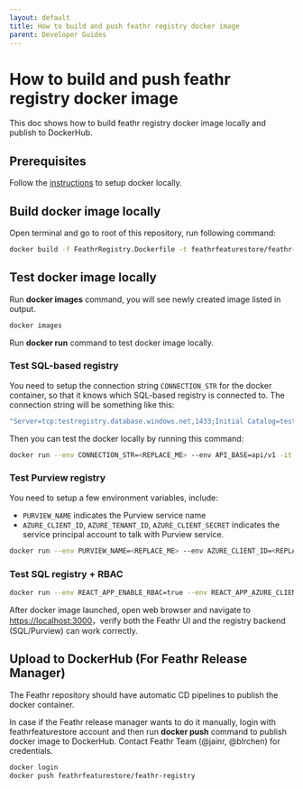 ```yaml
---
layout: default
title: How to build and push feathr registry docker image
parent: Developer Guides
---
```


# How to build and push feathr registry docker image

This doc shows how to build feathr registry docker image locally and publish to DockerHub.

## Prerequisites

Follow the [instructions](https://docs.docker.com/get-docker) to setup docker locally.

## Build docker image locally

Open terminal and go to root of this repository, run following command:

```bash
docker build -f FeathrRegistry.Dockerfile -t feathrfeaturestore/feathr-registry .
```

## Test docker image locally

Run **docker images** command, you will see newly created image listed in output.

```bash
docker images
```

Run **docker run** command to test docker image locally.

### Test SQL-based registry

You need to setup the connection string `CONNECTION_STR` for the docker container, so that it knows which SQL-based registry is connected to. The connection string will be something like this:

```bash
"Server=tcp:testregistry.database.windows.net,1433;Initial Catalog=testsql;Persist Security Info=False;User ID=feathr@feathrtestsql;Password=StrongPassword;MultipleActiveResultSets=False;Encrypt=True;TrustServerCertificate=False;Connection Timeout=30;"
```

Then you can test the docker locally by running this command:

```bash
docker run --env CONNECTION_STR=<REPLACE_ME> --env API_BASE=api/v1 -it --rm -p 3000:80 feathrfeaturestore/sql-registry
```

### Test Purview registry

You need to setup a few environment variables, include:

- `PURVIEW_NAME` indicates the Purview service name
- `AZURE_CLIENT_ID`, `AZURE_TENANT_ID`, `AZURE_CLIENT_SECRET` indicates the service principal account to talk with Purview service.

```bash
docker run --env PURVIEW_NAME=<REPLACE_ME> --env AZURE_CLIENT_ID=<REPLACE_ME> --env AZURE_TENANT_ID=<REPLACE_ME> --env AZURE_CLIENT_SECRET=<REPLACE_ME> --env API_BASE=api/v1  -it --rm -p 3000:80 feathrfeaturestore/feathr-registry
```

### Test SQL registry + RBAC

```bash
docker run --env REACT_APP_ENABLE_RBAC=true --env REACT_APP_AZURE_CLIENT_ID=<REPLACE_ME> --env REACT_APP_AZURE_TENANT_ID=<REPLACE_ME> --env CONNECTION_STR=<REPLACE_ME> --env API_BASE=api/v1 -it --rm -p 3000:80 feathrfeaturestore/feathr-registry
```

After docker image launched, open web browser and navigate to <https://localhost:3000>，verify both the Feathr UI and the registry backend (SQL/Purview) can work correctly.

## Upload to DockerHub (For Feathr Release Manager)

The Feathr repository should have automatic CD pipelines to publish the docker container. 

In case if the Feathr release manager wants to do it manually, login with feathrfeaturestore account and then run **docker push** command to publish docker image to DockerHub. Contact Feathr Team (@jainr, @blrchen) for credentials.

```bash
docker login
docker push feathrfeaturestore/feathr-registry
```